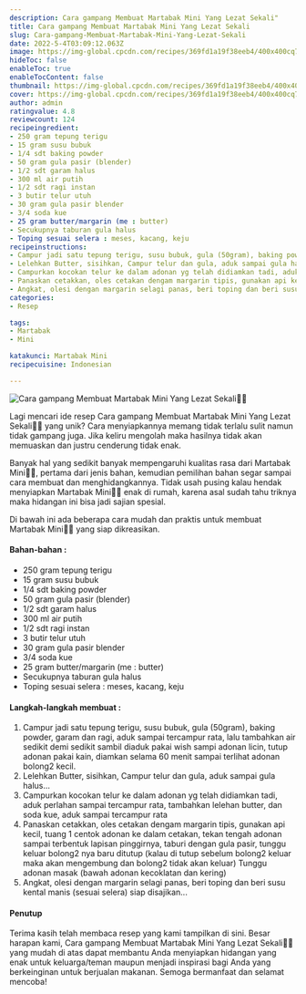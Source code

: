 ```yaml
---
description: Cara gampang Membuat Martabak Mini Yang Lezat Sekali"
title: Cara gampang Membuat Martabak Mini Yang Lezat Sekali
slug: Cara-gampang-Membuat-Martabak-Mini-Yang-Lezat-Sekali
date: 2022-5-4T03:09:12.063Z
image: https://img-global.cpcdn.com/recipes/369fd1a19f38eeb4/400x400cq70/photo.jpg
hideToc: false
enableToc: true
enableTocContent: false
thumbnail: https://img-global.cpcdn.com/recipes/369fd1a19f38eeb4/400x400cq70/photo.jpg
cover: https://img-global.cpcdn.com/recipes/369fd1a19f38eeb4/400x400cq70/photo.jpg
author: admin
ratingvalue: 4.8
reviewcount: 124
recipeingredient:
- 250 gram tepung terigu
- 15 gram susu bubuk
- 1/4 sdt baking powder
- 50 gram gula pasir (blender)
- 1/2 sdt garam halus
- 300 ml air putih
- 1/2 sdt ragi instan
- 3 butir telur utuh
- 30 gram gula pasir blender
- 3/4 soda kue
- 25 gram butter/margarin (me : butter)
- Secukupnya taburan gula halus
- Toping sesuai selera : meses, kacang, keju
recipeinstructions:
- Campur jadi satu tepung terigu, susu bubuk, gula (50gram), baking powder, garam dan ragi, aduk sampai tercampur rata, lalu tambahkan air sedikit demi sedikit sambil diaduk pakai wish sampi adonan licin, tutup adonan pakai kain, diamkan selama 60 menit sampai terlihat adonan bolong2 kecil.
- Lelehkan Butter, sisihkan, Campur telur dan gula, aduk sampai gula halus...
- Campurkan kocokan telur ke dalam adonan yg telah didiamkan tadi, aduk perlahan sampai tercampur rata, tambahkan lelehan butter, dan soda kue, aduk sampai tercampur rata
- Panaskan cetakkan, oles cetakan dengam margarin tipis, gunakan api kecil, tuang 1 centok adonan ke dalam cetakan, tekan tengah adonan sampai terbentuk lapisan pinggirnya, taburi dengan gula pasir, tunggu keluar bolong2 nya baru ditutup (kalau di tutup sebelum bolong2 keluar maka akan mengembung dan bolong2 tidak akan keluar) Tunggu adonan masak (bawah adonan kecoklatan dan kering)
- Angkat, olesi dengan margarin selagi panas, beri toping dan beri susu kental manis (sesuai selera) siap disajikan...
categories:
- Resep

tags:
- Martabak
- Mini

katakunci: Martabak Mini
recipecuisine: Indonesian

---
```


![Cara gampang Membuat Martabak Mini Yang Lezat Sekali👩‍🍳](https://img-global.cpcdn.com/recipes/369fd1a19f38eeb4/400x400cq70/photo.jpg)

Lagi mencari ide resep Cara gampang Membuat Martabak Mini Yang Lezat Sekali👩‍🍳 yang unik? Cara menyiapkannya memang tidak terlalu sulit namun tidak gampang juga. Jika keliru mengolah maka hasilnya tidak akan memuaskan dan justru cenderung tidak enak.

Banyak hal yang sedikit banyak mempengaruhi kualitas rasa dari Martabak Mini👩‍🍳, pertama dari jenis bahan, kemudian pemilihan bahan segar sampai cara membuat dan menghidangkannya. Tidak usah pusing kalau hendak menyiapkan Martabak Mini👩‍🍳 enak di rumah, karena asal sudah tahu triknya maka hidangan ini bisa jadi sajian spesial.

Di bawah ini ada beberapa cara mudah dan praktis untuk membuat Martabak Mini👩‍🍳 yang siap dikreasikan.

<!--inarticleads1-->

#### Bahan-bahan :

- 250 gram tepung terigu
- 15 gram susu bubuk
- 1/4 sdt baking powder
- 50 gram gula pasir (blender)
- 1/2 sdt garam halus
- 300 ml air putih
- 1/2 sdt ragi instan
- 3 butir telur utuh
- 30 gram gula pasir blender
- 3/4 soda kue
- 25 gram butter/margarin (me : butter)
- Secukupnya taburan gula halus
- Toping sesuai selera : meses, kacang, keju

<!--inarticleads2-->

#### Langkah-langkah membuat :

1. Campur jadi satu tepung terigu, susu bubuk, gula (50gram), baking powder, garam dan ragi, aduk sampai tercampur rata, lalu tambahkan air sedikit demi sedikit sambil diaduk pakai wish sampi adonan licin, tutup adonan pakai kain, diamkan selama 60 menit sampai terlihat adonan bolong2 kecil.
1. Lelehkan Butter, sisihkan, Campur telur dan gula, aduk sampai gula halus...
1. Campurkan kocokan telur ke dalam adonan yg telah didiamkan tadi, aduk perlahan sampai tercampur rata, tambahkan lelehan butter, dan soda kue, aduk sampai tercampur rata
1. Panaskan cetakkan, oles cetakan dengam margarin tipis, gunakan api kecil, tuang 1 centok adonan ke dalam cetakan, tekan tengah adonan sampai terbentuk lapisan pinggirnya, taburi dengan gula pasir, tunggu keluar bolong2 nya baru ditutup (kalau di tutup sebelum bolong2 keluar maka akan mengembung dan bolong2 tidak akan keluar) Tunggu adonan masak (bawah adonan kecoklatan dan kering)
1. Angkat, olesi dengan margarin selagi panas, beri toping dan beri susu kental manis (sesuai selera) siap disajikan...

#### Penutup

Terima kasih telah membaca resep yang kami tampilkan di sini. Besar harapan kami, Cara gampang Membuat Martabak Mini Yang Lezat Sekali👩‍🍳 yang mudah di atas dapat membantu Anda menyiapkan hidangan yang enak untuk keluarga/teman maupun menjadi inspirasi bagi Anda yang berkeinginan untuk berjualan makanan. Semoga bermanfaat dan selamat mencoba!